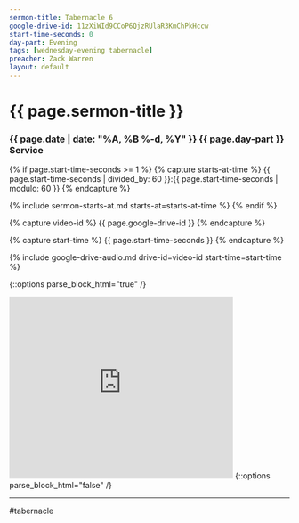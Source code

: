 ```yaml
---
sermon-title: Tabernacle 6
google-drive-id: 11zXiWId9CCoP6QjzRUlaR3KmChPkHccw
start-time-seconds: 0
day-part: Evening
tags: [wednesday-evening tabernacle]
preacher: Zack Warren
layout: default
---
```


# {{ page.sermon-title }}

### {{ page.date | date: "%A, %B %-d, %Y" }} {{ page.day-part }} Service

{% if page.start-time-seconds >= 1 %}
{% capture starts-at-time %}
{{ page.start-time-seconds | divided_by: 60 }}:{{ page.start-time-seconds | modulo: 60 }}
{% endcapture %}

{% include sermon-starts-at.md starts-at=starts-at-time %}
{% endif %}

{% capture video-id %}
{{ page.google-drive-id }}
{% endcapture %}

{% capture start-time %}
{{ page.start-time-seconds }}
{% endcapture %}

{% include google-drive-audio.md drive-id=video-id start-time=start-time %}

{::options parse_block_html="true" /}
<iframe src="https://onedrive.live.com/embed?cid=19DF4E5D38A1B8EB&resid=19DF4E5D38A1B8EB%2149372&authkey=AFkL0lr3CeupIjA&em=2" width="402" height="327" frameborder="0" scrolling="no"></iframe>
{::options parse_block_html="false" /}

***

#tabernacle